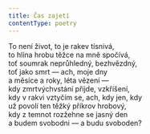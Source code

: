 ```yaml
---
title: Čas zajetí
contentType: poetry
---
```


<section>

To není život, to je rakev tísnivá,  
to hlína hrobu těžce na mně spočívá,  
toť soumrak neprůhledný, bezhvězdný,  
toť jako smrt — ach, moje dny  
a měsíce a roky, léta vězení —  
kdy zmrtvýchvstání přijde, vzkříšení,  
kdy v rakvi vztyčím se, ach, kdy jen, kdy  
už povolí ten těžký příkrov hrobový,  
kdy z temnot rozžehne se jasný den  
a budem svobodni — a budu svoboden?

</section>

